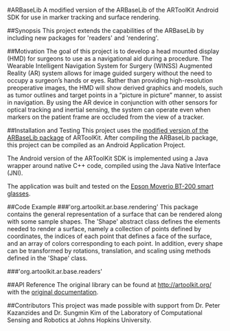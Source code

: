 #ARBaseLib
A modified version of the ARBaseLib of the ARToolKit Android SDK for use in marker tracking and surface rendering.

##Synopsis
This project extends the capabilities of the ARBaseLib by including new packages for 'readers' and 'rendering'.

##Motivation
The goal of this project is to develop a head mounted display (HMD) for surgeons to use as a navigational aid during a procedure.
The Wearable Intelligent Navigation System for Surgery (WINSS) Augmented Reality (AR) system allows for image guided surgery without the need to occupy a surgeon’s hands or eyes. 
Rather than providing high-resolution preoperative images, the HMD will show derived graphics and models, 
such as tumor outlines and target points in a “picture in picture” manner, to assist in navigation. 
By using the AR device in conjunction with other sensors for optical tracking and inertial sensing, 
the system can operate even when markers on the patient frame are occluded from the view of a tracker. 

##Installation and Testing
This project uses the [modified version of the ARBaseLib package](https://github.com/pranavl/ARwinss) of ARToolKit.
After compiling the ARBaseLib package, this project can be compiled as an Android Application Project.

The Android version of the ARToolKit SDK is implemented using a Java wrapper around native C++ code, compiled using the Java Native Interface (JNI).

The application was built and tested on the [Epson Moverio BT-200 smart glasses](http://www.epson.com/cgi-bin/Store/jsp/Landing/moverio-bt-200-smart-glasses.do?ref=van_moverio_2014).

##Code Example
###'org.artoolkit.ar.base.rendering'
This package contains the general representation of a surface that can be rendered along with some sample shapes.
The 'Shape' abstract class defines the elements needed to render a surface, namely a collection of points defined by coordinates, 
the indices of each point that defines a face of the surface, and an array of colors corresponding to each point.
In addition, every shape can be transformed by rotations, translation, and scaling using methods defined in the 'Shape' class.

###'org.artoolkit.ar.base.readers'

##API Reference
The original library can be found at http://artoolkit.org/ with the [original documentation](http://artoolkit.org/documentation/).

##Contributors
This project was made possible with support from Dr. Peter Kazanzides and Dr. Sungmin Kim
of the Laboratory of Computational Sensing and Robotics at Johns Hopkins University.
